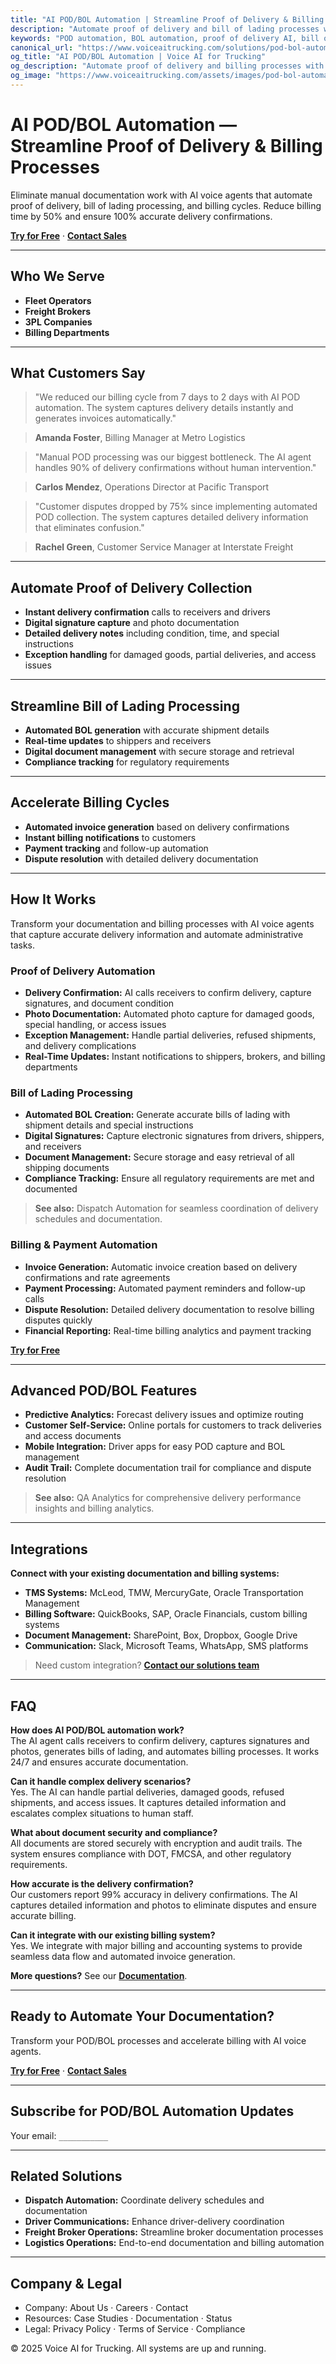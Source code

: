 ```yaml
---
title: "AI POD/BOL Automation | Streamline Proof of Delivery & Billing Processes"
description: "Automate proof of delivery and bill of lading processes with AI voice agents. Reduce billing cycles by 50%, eliminate manual data entry, and ensure accurate delivery confirmations."
keywords: "POD automation, BOL automation, proof of delivery AI, bill of lading automation, delivery confirmation, automated billing, freight documentation, delivery tracking"
canonical_url: "https://www.voiceaitrucking.com/solutions/pod-bol-automation"
og_title: "AI POD/BOL Automation | Voice AI for Trucking"
og_description: "Automate proof of delivery and billing processes with AI voice agents. Reduce billing cycles and eliminate manual documentation work."
og_image: "https://www.voiceaitrucking.com/assets/images/pod-bol-automation.jpg"
---
```


# AI POD/BOL Automation — Streamline Proof of Delivery & Billing Processes

Eliminate manual documentation work with AI voice agents that automate proof of delivery, bill of lading processing, and billing cycles. Reduce billing time by 50% and ensure 100% accurate delivery confirmations.

**[Try for Free](#pricing)** · **[Contact Sales](#contact-sales)**

---

## Who We Serve

- **Fleet Operators**
- **Freight Brokers**
- **3PL Companies**
- **Billing Departments**

---

## What Customers Say

> "We reduced our billing cycle from 7 days to 2 days with AI POD automation. The system captures delivery details instantly and generates invoices automatically."

> **Amanda Foster**, Billing Manager at Metro Logistics

> "Manual POD processing was our biggest bottleneck. The AI agent handles 90% of delivery confirmations without human intervention."

> **Carlos Mendez**, Operations Director at Pacific Transport

> "Customer disputes dropped by 75% since implementing automated POD collection. The system captures detailed delivery information that eliminates confusion."

> **Rachel Green**, Customer Service Manager at Interstate Freight

---

## Automate Proof of Delivery Collection

- **Instant delivery confirmation** calls to receivers and drivers
- **Digital signature capture** and photo documentation
- **Detailed delivery notes** including condition, time, and special instructions
- **Exception handling** for damaged goods, partial deliveries, and access issues

---

## Streamline Bill of Lading Processing

- **Automated BOL generation** with accurate shipment details
- **Real-time updates** to shippers and receivers
- **Digital document management** with secure storage and retrieval
- **Compliance tracking** for regulatory requirements

---

## Accelerate Billing Cycles

- **Automated invoice generation** based on delivery confirmations
- **Instant billing notifications** to customers
- **Payment tracking** and follow-up automation
- **Dispute resolution** with detailed delivery documentation

---

## How It Works

Transform your documentation and billing processes with AI voice agents that capture accurate delivery information and automate administrative tasks.

### Proof of Delivery Automation
- **Delivery Confirmation:** AI calls receivers to confirm delivery, capture signatures, and document condition
- **Photo Documentation:** Automated photo capture for damaged goods, special handling, or access issues
- **Exception Management:** Handle partial deliveries, refused shipments, and delivery complications
- **Real-Time Updates:** Instant notifications to shippers, brokers, and billing departments

### Bill of Lading Processing
- **Automated BOL Creation:** Generate accurate bills of lading with shipment details and special instructions
- **Digital Signatures:** Capture electronic signatures from drivers, shippers, and receivers
- **Document Management:** Secure storage and easy retrieval of all shipping documents
- **Compliance Tracking:** Ensure all regulatory requirements are met and documented

> **See also:** Dispatch Automation for seamless coordination of delivery schedules and documentation.

### Billing & Payment Automation
- **Invoice Generation:** Automatic invoice creation based on delivery confirmations and rate agreements
- **Payment Processing:** Automated payment reminders and follow-up calls
- **Dispute Resolution:** Detailed delivery documentation to resolve billing disputes quickly
- **Financial Reporting:** Real-time billing analytics and payment tracking

**[Try for Free](#pricing)**

---

## Advanced POD/BOL Features

- **Predictive Analytics:** Forecast delivery issues and optimize routing
- **Customer Self-Service:** Online portals for customers to track deliveries and access documents
- **Mobile Integration:** Driver apps for easy POD capture and BOL management
- **Audit Trail:** Complete documentation trail for compliance and dispute resolution

> **See also:** QA Analytics for comprehensive delivery performance insights and billing analytics.

---

## Integrations

**Connect with your existing documentation and billing systems:**

- **TMS Systems:** McLeod, TMW, MercuryGate, Oracle Transportation Management
- **Billing Software:** QuickBooks, SAP, Oracle Financials, custom billing systems
- **Document Management:** SharePoint, Box, Dropbox, Google Drive
- **Communication:** Slack, Microsoft Teams, WhatsApp, SMS platforms

> Need custom integration? **[Contact our solutions team](#contact-sales)**

---

## FAQ

**How does AI POD/BOL automation work?**  
The AI agent calls receivers to confirm delivery, captures signatures and photos, generates bills of lading, and automates billing processes. It works 24/7 and ensures accurate documentation.

**Can it handle complex delivery scenarios?**  
Yes. The AI can handle partial deliveries, damaged goods, refused shipments, and access issues. It captures detailed information and escalates complex situations to human staff.

**What about document security and compliance?**  
All documents are stored securely with encryption and audit trails. The system ensures compliance with DOT, FMCSA, and other regulatory requirements.

**How accurate is the delivery confirmation?**  
Our customers report 99% accuracy in delivery confirmations. The AI captures detailed information and photos to eliminate disputes and ensure accurate billing.

**Can it integrate with our existing billing system?**  
Yes. We integrate with major billing and accounting systems to provide seamless data flow and automated invoice generation.

**More questions?** See our **[Documentation](#docs)**.

---

## Ready to Automate Your Documentation?

Transform your POD/BOL processes and accelerate billing with AI voice agents.

**[Try for Free](#pricing)** · **[Contact Sales](#contact-sales)**

---

## Subscribe for POD/BOL Automation Updates

Your email: `___________`

---

## Related Solutions

- **Dispatch Automation:** Coordinate delivery schedules and documentation
- **Driver Communications:** Enhance driver-delivery coordination
- **Freight Broker Operations:** Streamline broker documentation processes
- **Logistics Operations:** End-to-end documentation and billing automation

---

## Company & Legal

- Company: About Us · Careers · Contact
- Resources: Case Studies · Documentation · Status
- Legal: Privacy Policy · Terms of Service · Compliance

© 2025 Voice AI for Trucking. All systems are up and running.
